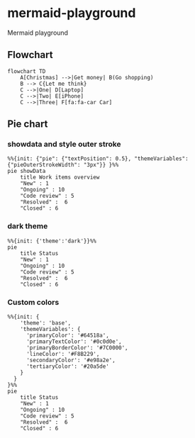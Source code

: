 # mermaid-playground
Mermaid playground

## Flowchart

```mermaid
flowchart TD
    A[Christmas] -->|Get money| B(Go shopping)
    B --> C{Let me think}
    C -->|One| D[Laptop]
    C -->|Two| E[iPhone]
    C -->|Three| F[fa:fa-car Car]
```

## Pie chart

### showdata and style outer stroke

```mermaid
%%{init: {"pie": {"textPosition": 0.5}, "themeVariables": {"pieOuterStrokeWidth": "3px"}} }%%
pie showData
    title Work items overview
    "New" : 1
    "Ongoing" : 10
    "Code review" : 5
    "Resolved" :  6
    "Closed" : 6
```

### dark theme

```mermaid
%%{init: {'theme':'dark'}}%%
pie
    title Status
    "New" : 1
    "Ongoing" : 10
    "Code review" : 5
    "Resolved" :  6
    "Closed" : 6
```

### Custom colors

```mermaid
%%{init: {
    'theme': 'base',
    'themeVariables': {
      'primaryColor': '#64518a',
      'primaryTextColor': '#0c0d0e',
      'primaryBorderColor': '#7C0000',
      'lineColor': '#F8B229',
      'secondaryColor': '#e98a2e',
      'tertiaryColor': '#20a5de'
    }
  }
}%%
pie
    title Status
    "New" : 1
    "Ongoing" : 10
    "Code review" : 5
    "Resolved" :  6
    "Closed" : 6
```